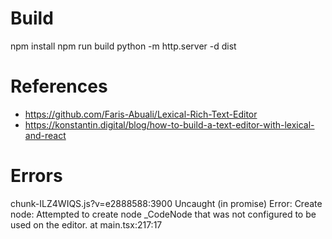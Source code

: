 # Build
npm install
npm run build
python -m http.server -d dist


# References
- https://github.com/Faris-Abuali/Lexical-Rich-Text-Editor
- https://konstantin.digital/blog/how-to-build-a-text-editor-with-lexical-and-react

# Errors
chunk-ILZ4WIQS.js?v=e2888588:3900 Uncaught (in promise) Error: Create node: Attempted to create node _CodeNode that was not configured to be used on the editor.
    at main.tsx:217:17
